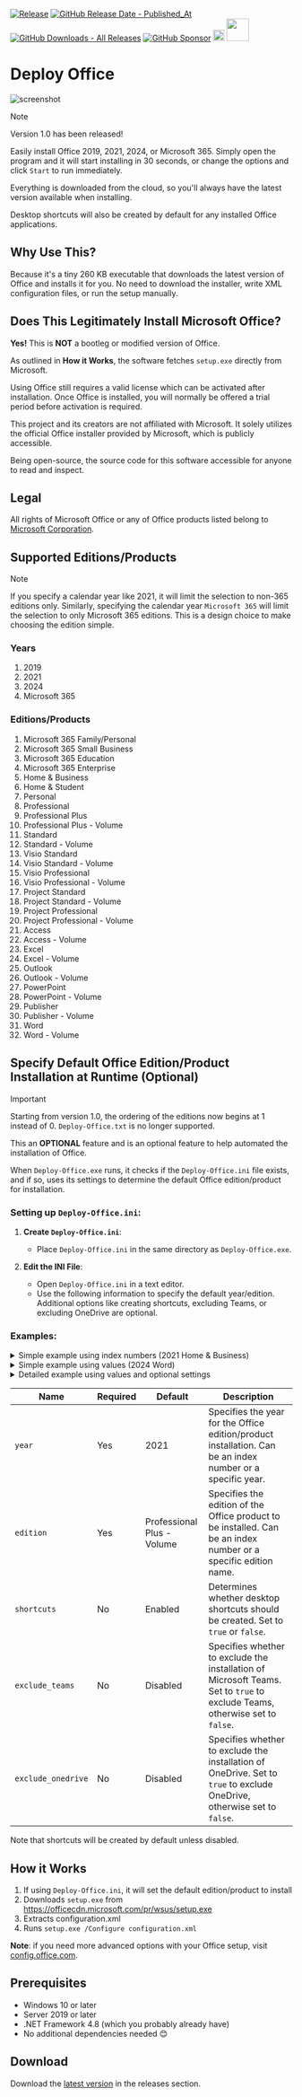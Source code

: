 ﻿[![Release](https://img.shields.io/github/v/release/asheroto/Deploy-Office)](https://github.com/asheroto/Deploy-Office/releases)
[![GitHub Release Date - Published_At](https://img.shields.io/github/release-date/asheroto/Deploy-Office)](https://github.com/asheroto/Deploy-Office/releases)
[![GitHub Downloads - All Releases](https://img.shields.io/github/downloads/asheroto/Deploy-Office/total)](https://github.com/asheroto/Deploy-Office/releases)
[![GitHub Sponsor](https://img.shields.io/github/sponsors/asheroto?label=Sponsor&logo=GitHub)](https://github.com/sponsors/asheroto?frequency=one-time&sponsor=asheroto)
<a href="https://ko-fi.com/asheroto"><img src="https://ko-fi.com/img/githubbutton_sm.svg" alt="Ko-Fi Button" height="20px"></a>
<a href="https://www.buymeacoffee.com/asheroto"><img src="https://img.buymeacoffee.com/button-api/?text=Buy me a coffee&emoji=&slug=Deploy-Office&button_colour=FFDD00&font_colour=000000&font_family=Lato&outline_colour=000000&coffee_colour=ffffff)" height="40px"></a>

# Deploy Office

![screenshot](https://github.com/asheroto/Deploy-Office/assets/49938263/d6ef4e34-7f77-46da-80cd-6b494d321fac)

> [!NOTE]
> Version 1.0 has been released!

Easily install Office 2019, 2021, 2024, or Microsoft 365. Simply open the program and it will start installing in 30 seconds, or change the options and click `Start` to run immediately.

Everything is downloaded from the cloud, so you'll always have the latest version available when installing.

Desktop shortcuts will also be created by default for any installed Office applications.

## Why Use This?

Because it's a tiny 260 KB executable that downloads the latest version of Office and installs it for you. No need to download the installer, write XML configuration files, or run the setup manually.

## Does This Legitimately Install Microsoft Office?

**Yes!** This is **NOT** a bootleg or modified version of Office.

As outlined in **How it Works**, the software fetches `setup.exe` directly from Microsoft.

Using Office still requires a valid license which can be activated after installation. Once Office is installed, you will normally be offered a trial period before activation is required.

This project and its creators are not affiliated with Microsoft. It solely utilizes the official Office installer provided by Microsoft, which is publicly accessible.

Being open-source, the source code for this software accessible for anyone to read and inspect.

## Legal

All rights of Microsoft Office or any of Office products listed belong to [Microsoft Corporation](https://microsoft.com).

## Supported Editions/Products

> [!NOTE]
> If you specify a calendar year like 2021, it will limit the selection to non-365 editions only.
> Similarly, specifying the calendar year `Microsoft 365` will limit the selection to only Microsoft 365 editions.
> This is a design choice to make choosing the edition simple.

### Years

1. 2019
2. 2021
3. 2024
4. Microsoft 365

### Editions/Products

1. Microsoft 365 Family/Personal
2. Microsoft 365 Small Business
3. Microsoft 365 Education
4. Microsoft 365 Enterprise
5. Home & Business
6. Home & Student
7. Personal
8. Professional
9. Professional Plus
10. Professional Plus - Volume
11. Standard
12. Standard - Volume
13. Visio Standard
14. Visio Standard - Volume
15. Visio Professional
16. Visio Professional - Volume
17. Project Standard
18. Project Standard - Volume
19. Project Professional
20. Project Professional - Volume
21. Access
22. Access - Volume
23. Excel
24. Excel - Volume
25. Outlook
26. Outlook - Volume
27. PowerPoint
28. PowerPoint - Volume
29. Publisher
30. Publisher - Volume
31. Word
32. Word - Volume

## Specify Default Office Edition/Product Installation at Runtime (Optional)

> [!IMPORTANT]
> Starting from version 1.0, the ordering of the editions now begins at 1 instead of 0.
> `Deploy-Office.txt` is no longer supported.

This an **OPTIONAL** feature and is an optional feature to help automated the installation of Office.

When `Deploy-Office.exe` runs, it checks if the `Deploy-Office.ini` file exists, and if so, uses its settings to determine the default Office edition/product for installation.

### Setting up `Deploy-Office.ini`:

1. **Create `Deploy-Office.ini`**:
   - Place `Deploy-Office.ini` in the same directory as `Deploy-Office.exe`.

2. **Edit the INI File**:
   - Open `Deploy-Office.ini` in a text editor.
   - Use the following information to specify the default year/edition. Additional options like creating shortcuts, excluding Teams, or excluding OneDrive are optional.

### Examples:

<details>
<summary>Simple example using index numbers (2021 Home & Business)</summary>

```ini
year=2
edition=5
```

- Specifies the year as **2021** (index 2).
- Specifies the edition to **Home & Business** (index 5).
- Creates **desktop shortcuts** (enabled by default).

</details>

<details>
<summary>Simple example using values (2024 Word)</summary>

```ini
year=2024
edition=Word
```

- Specifies the year as **2024**.
- Sets the edition to **Word**.
- Creates **desktop shortcuts** (enabled by default).
- Excludes the installation of **Microsoft Teams**.
- Excludes the installation of **OneDrive**.

</details>

<details>
<summary>Detailed example using values and optional settings</summary>

```ini
year=2024
edition=Microsoft 365 Family/Personal
shortcuts=false
exclude_teams=true
exclude_onedrive=true
```

- Specifies the year as **2024**.
- Sets the edition to **Microsoft 365 Family/Personal**.
- Disables the creation of **desktop shortcuts**.
- Excludes the installation of **Microsoft Teams**.
- Excludes the installation of **OneDrive**.

</details>

| Name               | Required | Default                    | Description                                                                                                                 |
| ------------------ | -------- | -------------------------- | --------------------------------------------------------------------------------------------------------------------------- |
| `year`             | Yes      | 2021                       | Specifies the year for the Office edition/product installation. Can be an index number or a specific year.                  |
| `edition`          | Yes      | Professional Plus - Volume | Specifies the edition of the Office product to be installed. Can be an index number or a specific edition name.             |
| `shortcuts`        | No       | Enabled                    | Determines whether desktop shortcuts should be created. Set to `true` or `false`.                                           |
| `exclude_teams`    | No       | Disabled                   | Specifies whether to exclude the installation of Microsoft Teams. Set to `true` to exclude Teams, otherwise set to `false`. |
| `exclude_onedrive` | No       | Disabled                   | Specifies whether to exclude the installation of OneDrive. Set to `true` to exclude OneDrive, otherwise set to `false`.     |

Note that shortcuts will be created by default unless disabled.

## How it Works

1. If using `Deploy-Office.ini`, it will set the default edition/product to install
2. Downloads `setup.exe` from https://officecdn.microsoft.com/pr/wsus/setup.exe
3. Extracts configuration.xml
4. Runs `setup.exe /Configure configuration.xml`

**Note**: if you need more advanced options with your Office setup, visit [config.office.com](https://config.office.com/deploymentsettings).

## Prerequisites

- Windows 10 or later
- Server 2019 or later
- .NET Framework 4.8 (which you probably already have)
- No additional dependencies needed 😊

## Download

Download the [latest version](https://github.com/asheroto/Deploy-Office/releases/latest/download/Deploy-Office.zip) in the releases section.